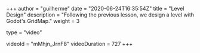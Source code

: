 +++
author = "guilherme"
date = "2020-06-24T16:35:54Z"
title = "Level Design"
description = "Following the previous lesson, we design a level with Godot's GridMap."
weight = 3

type = "video"

videoId = "mMhjn_JrnF8"
videoDuration = 727
+++

